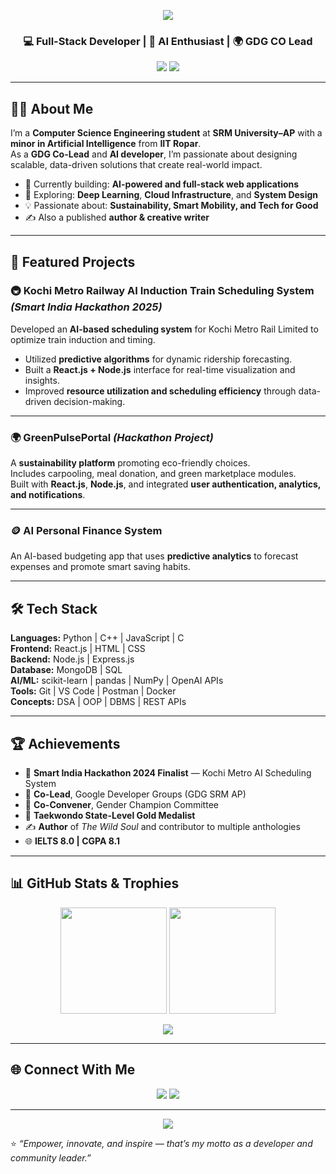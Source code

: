 <!-- Banner -->
<p align="center">
  <img src="https://capsule-render.vercel.app/api?type=waving&color=0:7928CA,100:FF0080&height=220&section=header&text=Karunya%20Kalkhundiya%20👩‍💻&fontSize=42&fontColor=ffffff&animation=fadeIn&fontAlignY=38" />
</p>

<h3 align="center">💻 Full-Stack Developer | 🤖 AI Enthusiast | 🌍 GDG CO Lead</h3>

<p align="center">
  <a href="https://linkedin.com/in/karunya-kalkhundiya-686631240"><img src="https://img.shields.io/badge/LinkedIn-0A66C2?style=for-the-badge&logo=linkedin&logoColor=white"/></a>
  <a href="mailto:karunya.kalk@gmail.com"><img src="https://img.shields.io/badge/Email-D14836?style=for-the-badge&logo=gmail&logoColor=white"/></a>
</p>

---

## 👩‍💻 About Me

I’m a **Computer Science Engineering student** at **SRM University–AP** with a **minor in Artificial Intelligence** from **IIT Ropar**.  
As a **GDG Co-Lead** and **AI developer**, I’m passionate about designing scalable, data-driven solutions that create real-world impact.

- 🔭 Currently building: **AI-powered and full-stack web applications**
- 🌱 Exploring: **Deep Learning**, **Cloud Infrastructure**, and **System Design**
- 💡 Passionate about: **Sustainability, Smart Mobility, and Tech for Good**
- ✍️ Also a published **author & creative writer**

---

## 🚀 Featured Projects

### 🚇 Kochi Metro Railway AI Induction Train Scheduling System *(Smart India Hackathon 2025)*
Developed an **AI-based scheduling system** for Kochi Metro Rail Limited to optimize train induction and timing.  
- Utilized **predictive algorithms** for dynamic ridership forecasting.  
- Built a **React.js + Node.js** interface for real-time visualization and insights.  
- Improved **resource utilization and scheduling efficiency** through data-driven decision-making.

---

### 🌍 GreenPulsePortal *(Hackathon Project)*
A **sustainability platform** promoting eco-friendly choices.  
Includes carpooling, meal donation, and green marketplace modules.  
Built with **React.js**, **Node.js**, and integrated **user authentication, analytics, and notifications**.

---

### 🪙 AI Personal Finance System
An AI-based budgeting app that uses **predictive analytics** to forecast expenses and promote smart saving habits.

---

## 🛠️ Tech Stack

**Languages:** Python | C++ | JavaScript | C  
**Frontend:** React.js | HTML | CSS  
**Backend:** Node.js | Express.js  
**Database:** MongoDB | SQL  
**AI/ML:** scikit-learn | pandas | NumPy | OpenAI APIs  
**Tools:** Git | VS Code | Postman | Docker  
**Concepts:** DSA | OOP | DBMS | REST APIs  

---

## 🏆 Achievements

- 🧠 **Smart India Hackathon 2024 Finalist** — Kochi Metro AI Scheduling System  
- 🚀 **Co-Lead**, Google Developer Groups (GDG SRM AP)  
- 🌸 **Co-Convener**, Gender Champion Committee  
- 🥇 **Taekwondo State-Level Gold Medalist**  
- ✍️ **Author** of *The Wild Soul* and contributor to multiple anthologies  
- 🌐 **IELTS 8.0 | CGPA 8.1**

---

## 📊 GitHub Stats & Trophies

<p align="center">
  <img height="170em" src="https://github-readme-stats.vercel.app/api?username=KarunyaKalkhundiya&show_icons=true&theme=radical&hide_border=true" />
  <img height="170em" src="https://github-readme-streak-stats.herokuapp.com/?user=KarunyaKalkhundiya&theme=radical&hide_border=true" />
</p>

<p align="center">
  <img src="https://github-profile-trophy.vercel.app/?username=KarunyaKalkhundiya&theme=radical&no-frame=true&margin-w=10&margin-h=10"/>
</p>

---

## 🌐 Connect With Me

<p align="center">
  <a href="https://linkedin.com/in/karunya-kalkhundiya-686631240"><img src="https://img.shields.io/badge/LinkedIn-0A66C2?style=for-the-badge&logo=linkedin&logoColor=white"/></a>
  <a href="mailto:karunya.kalk@gmail.com"><img src="https://img.shields.io/badge/Email-D14836?style=for-the-badge&logo=gmail&logoColor=white"/></a>
</p>

---

<p align="center">
  <img src="https://capsule-render.vercel.app/api?type=waving&color=0:FF0080,100:7928CA&height=120&section=footer" />
</p>

⭐️ *“Empower, innovate, and inspire — that’s my motto as a developer and community leader.”*
